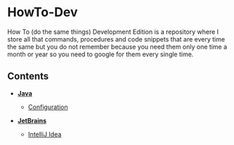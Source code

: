 # HowTo-Dev
How To (do the same things) Development Edition is a repository where I store all that commands, procedures and code snippets that are every time the same but you do not remember because you need them only one time a month or year so you need to google for them every single time.

## Contents

- [**Java**](./java/readme.md)
  - [Configuration](./java/java.md)

- [**JetBrains**](./jetbrains/readme.md)
  - [IntelliJ Idea](./jetbrains/intellij_idea.md)
